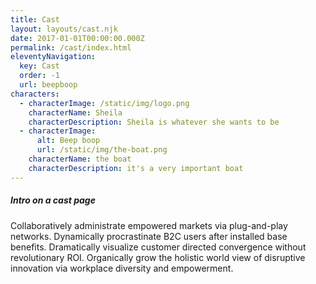 ```yaml
---
title: Cast
layout: layouts/cast.njk
date: 2017-01-01T00:00:00.000Z
permalink: /cast/index.html
eleventyNavigation:
  key: Cast
  order: -1
  url: beepboop
characters:
  - characterImage: /static/img/logo.png
    characterName: Sheila
    characterDescription: Sheila is whatever she wants to be
  - characterImage:
      alt: Beep boop
      url: /static/img/the-boat.png
    characterName: the boat
    characterDescription: it's a very important boat
---
```

##### Intro on a cast page

Collaboratively administrate empowered markets via plug-and-play networks. Dynamically procrastinate B2C users after installed base benefits. Dramatically visualize customer directed convergence without revolutionary ROI. Organically grow the holistic world view of disruptive innovation via workplace diversity and empowerment.